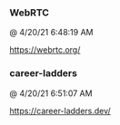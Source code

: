 ﻿

### WebRTC
@ 4/20/21 6:48:19 AM

https://webrtc.org/



### career-ladders
@ 4/20/21 6:51:07 AM

https://career-ladders.dev/

